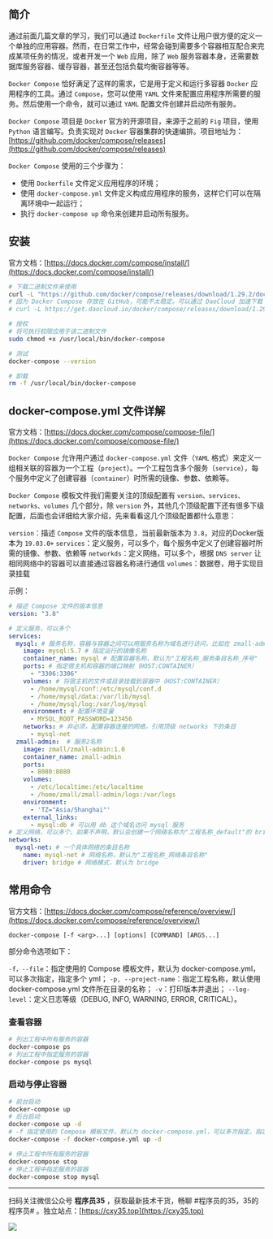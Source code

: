 ## 简介

通过前面几篇文章的学习，我们可以通过 `Dockerfile` 文件让用户很方便的定义一个单独的应用容器。然而，在日常工作中，经常会碰到需要多个容器相互配合来完成某项任务的情况，或者开发一个 `Web` 应用，除了 `Web` 服务容器本身，还需要数据库服务容器、缓存容器，甚至还包括负载均衡容器等等。

`Docker Compose` 恰好满足了这样的需求，它是用于定义和运行多容器 `Docker` 应用程序的工具。通过 `Compose`，您可以使用 `YAML` 文件来配置应用程序所需要的服务。然后使用一个命令，就可以通过 `YAML` 配置文件创建并启动所有服务。

`Docker Compose` 项目是 `Docker` 官方的开源项目，来源于之前的 `Fig` 项目，使用 `Python` 语言编写。负责实现对 `Docker` 容器集群的快速编排。项目地址为：[https://github.com/docker/compose/releases](https://github.com/docker/compose/releases)

`Docker Compose` 使用的三个步骤为：

- 使用 `Dockerfile` 文件定义应用程序的环境；
- 使用 `docker-compose.yml` 文件定义构成应用程序的服务，这样它们可以在隔离环境中一起运行；
- 执行 `docker-compose up` 命令来创建并启动所有服务。

## 安装

官方文档：[https://docs.docker.com/compose/install/](https://docs.docker.com/compose/install/)

```bash
# 下载二进制文件来使用
curl -L "https://github.com/docker/compose/releases/download/1.29.2/docker-compose-$(uname -s)-$(uname -m)" -o /usr/local/bin/docker-compose
# 因为 Docker Compose 存放在 GitHub，可能不太稳定。可以通过 DaoCloud 加速下载
# curl -L https://get.daocloud.io/docker/compose/releases/download/1.29.2/docker-compose-`uname -s`-`uname -m` > /usr/local/bin/docker-compose

# 授权
# 将可执行权限应用于该二进制文件
sudo chmod +x /usr/local/bin/docker-compose

# 测试
docker-compose --version

# 卸载
rm -f /usr/local/bin/docker-compose
```

## docker-compose.yml 文件详解

官方文档：[https://docs.docker.com/compose/compose-file/](https://docs.docker.com/compose/compose-file/)

`Docker Compose` 允许用户通过 `docker-compose.yml` 文件（`YAML` 格式）来定义一组相关联的容器为一个工程（`project`）。一个工程包含多个服务（`service`），每个服务中定义了创建容器（`container`）时所需的镜像、参数、依赖等。

`Docker Compose` 模板文件我们需要关注的顶级配置有 `version、services、networks、volumes` 几个部分，除 `version` 外，其他几个顶级配置下还有很多下级配置，后面也会详细给大家介绍，先来看看这几个顶级配置都什么意思：

`version`：描述 `Compose` 文件的版本信息，当前最新版本为 `3.8`，对应的Docker版本为 `19.03.0+`
`services`：定义服务，可以多个，每个服务中定义了创建容器时所需的镜像、参数、依赖等
`networkds`：定义网络，可以多个，根据 `DNS server` 让相同网络中的容器可以直接通过容器名称进行通信
`volumes`：数据卷，用于实现目录挂载

示例：

```yml
# 描述 Compose 文件的版本信息
version: "3.8"

# 定义服务，可以多个
services:
  mysql: # 服务名称，容器与容器之间可以用服务名称为域名进行访问，比如在 zmall-admin 服务中可以通过 jdbc:mysql//mysql:3306 这个地址来访问 mysql 这个服务。
    image: mysql:5.7 # 指定运行的镜像名称
    container_name: mysql # 配置容器名称，默认为"工程名称_服务条目名称_序号"
    ports: # 指定宿主机和容器的端口映射（HOST:CONTAINER）
      - "3306:3306"
    volumes: # 将宿主机的文件或目录挂载到容器中（HOST:CONTAINER）
      - /home/mysql/conf:/etc/mysql/conf.d
      - /home/mysql/data:/var/lib/mysql
      - /home/mysql/log:/var/log/mysql
    environment: # 配置环境变量
      - MYSQL_ROOT_PASSWORD=123456
    networks: # 非必须，配置容器连接的网络，引用顶级 networks 下的条目
      - mysql-net
  zmall-admin:  # 服务2名称
    image: zmall/zmall-admin:1.0
    container_name: zmall-admin
    ports:
      - 8080:8080
    volumes:
      - /etc/localtime:/etc/localtime
      - /home/zmall/zmall-admin/logs:/var/logs
    environment:
      - 'TZ="Asia/Shanghai"'
    external_links:
      - mysql:db # 可以用 db 这个域名访问 mysql 服务
# 定义网络，可以多个。如果不声明，默认会创建一个网络名称为"工程名称_default"的 bridge 网络
networks:
  mysql-net: # 一个具体网络的条目名称
    name: mysql-net # 网络名称，默认为"工程名称_网络条目名称"
    driver: bridge # 网络模式，默认为 bridge
```

## 常用命令

官方文档：[https://docs.docker.com/compose/reference/overview/](https://docs.docker.com/compose/reference/overview/)

`docker-compose [-f <arg>...] [options] [COMMAND] [ARGS...]`

部分命令选项如下：

`-f，--file`：指定使用的 Compose 模板文件，默认为 docker-compose.yml，可以多次指定，指定多个 yml；
`-p, --project-name`：指定工程名称，默认使用 docker-compose.yml 文件所在目录的名称；
`-v`：打印版本并退出；
`--log-level`：定义日志等级（DEBUG, INFO, WARNING, ERROR, CRITICAL）。

### 查看容器

```bash
# 列出工程中所有服务的容器
docker-compose ps
# 列出工程中指定服务的容器
docker-compose ps mysql
```

### 启动与停止容器

```bash
# 前台启动
docker-compose up
# 后台启动
docker-compose up -d
# -f 指定使用的 Compose 模板文件，默认为 docker-compose.yml，可以多次指定，指定多个 yml
docker-compose -f docker-compose.yml up -d

# 停止工程中所有服务的容器
docker-compose stop
# 停止工程中指定服务的容器
docker-compose stop mysql
```


---

扫码关注微信公众号 **程序员35** ，获取最新技术干货，畅聊 #程序员的35，35的程序员# 。独立站点：[https://cxy35.top](https://cxy35.top)

![](https://oscimg.oschina.net/oscnet/up-285838b9c516db5bb1ba760f292f2346078.JPEG)